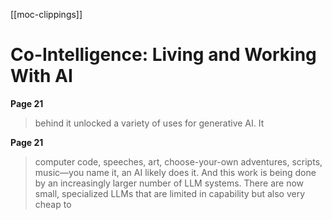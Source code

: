 [[moc-clippings]]

# Co-Intelligence: Living and Working With AI

**Page 21**

> behind it unlocked a variety of uses for generative AI. It

**Page 21**

> computer code, speeches, art, choose-your-own adventures, scripts, music—you name it, an AI likely does it. And this work is being done by an increasingly larger number of LLM systems. There are now small, specialized LLMs that are limited in capability but also very cheap to

